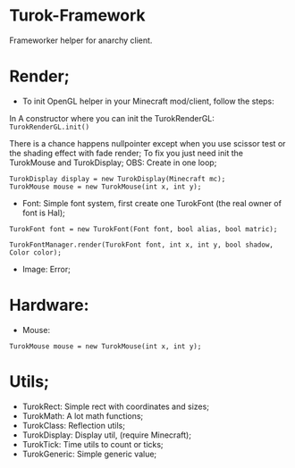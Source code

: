 # Turok-Framework
 Frameworker helper for anarchy client.

# Render;
- To init OpenGL helper in your Minecraft mod/client, follow the steps:

In A constructor where you can init the TurokRenderGL:
`TurokRenderGL.init()`

There is a chance happens nullpointer except when you use scissor test or the shading effect with fade render;
To fix you just need init the TurokMouse and TurokDisplay; OBS: Create in one loop;
```
TurokDisplay display = new TurokDisplay(Minecraft mc);
TurokMouse mouse = new TurokMouse(int x, int y);
```

- Font:
Simple font system, first create one TurokFont (the real owner of font is Hal);
```
TurokFont font = new TurokFont(Font font, bool alias, bool matric);

TurokFontManager.render(TurokFont font, int x, int y, bool shadow, Color color);
```

- Image:
Error;

# Hardware:
- Mouse:
```
TurokMouse mouse = new TurokMouse(int x, int y);
```

# Utils;
- TurokRect: Simple rect with coordinates and sizes;
- TurokMath: A lot math functions;
- TurokClass: Reflection utils;
- TurokDisplay: Display util, (require Minecraft);
- TurokTick: Time utils to count or ticks;
- TurokGeneric: Simple generic value;
